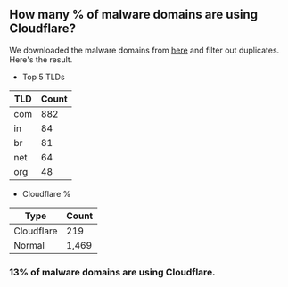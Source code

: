 ## How many % of malware domains are using Cloudflare?


We downloaded the malware domains from [here](https://urlhaus.abuse.ch) and filter out duplicates.
Here's the result.


[//]: # (start replacement)


- Top 5 TLDs

| TLD | Count |
| --- | --- |
| com | 882 |
| in | 84 |
| br | 81 |
| net | 64 |
| org | 48 |


- Cloudflare %

| Type | Count |
| --- | --- |
| Cloudflare | 219 |
| Normal | 1,469 |


### 13% of malware domains are using Cloudflare.